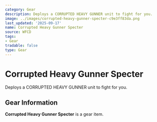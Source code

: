 ```yaml
---
category: Gear
description: Deploys a CORRUPTED HEAVY GUNNER unit to fight for you.
image: ../images/corrupted-heavy-gunner-specter-c9e3ff83da.png
last_updated: '2025-09-17'
name: Corrupted Heavy Gunner Specter
source: WFCD
tags:
- Gear
tradable: false
type: Gear
---
```


# Corrupted Heavy Gunner Specter

Deploys a CORRUPTED HEAVY GUNNER unit to fight for you.

## Gear Information

**Corrupted Heavy Gunner Specter** is a gear item.

